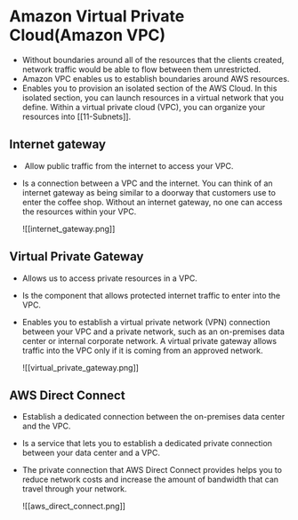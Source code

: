 # Amazon Virtual Private Cloud(Amazon VPC)
- Without boundaries around all of the resources that the clients created, network traffic would be able to flow between them unrestricted.
- Amazon VPC enables us to establish boundaries around AWS resources.
- Enables you to provision an isolated section of the AWS Cloud. In this isolated section, you can launch resources in a virtual network that you define. Within a virtual private cloud (VPC), you can organize your resources into [[11-Subnets]]. 

## Internet gateway
-  Allow public traffic from the internet to access your VPC.
- Is a connection between a VPC and the internet. You can think of an internet gateway as being similar to a doorway that customers use to enter the coffee shop. Without an internet gateway, no one can access the resources within your VPC.

	![[internet_gateway.png]]

## Virtual Private Gateway
- Allows us to access private resources in a VPC.
- Is the component that allows protected internet traffic to enter into the VPC.
- Enables you to establish a virtual private network (VPN) connection between your VPC and a private network, such as an on-premises data center or internal corporate network. A virtual private gateway allows traffic into the VPC only if it is coming from an approved network.

	![[virtual_private_gateway.png]]

## AWS Direct Connect
- Establish a dedicated connection between the on-premises data center and the VPC.
- Is a service that lets you to establish a dedicated private connection between your data center and a VPC.
- The private connection that AWS Direct Connect provides helps you to reduce network costs and increase the amount of bandwidth that can travel through your network.

	![[aws_direct_connect.png]]